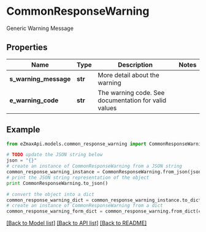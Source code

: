 # CommonResponseWarning

Generic Warning Message

## Properties
Name | Type | Description | Notes
------------ | ------------- | ------------- | -------------
**s_warning_message** | **str** | More detail about the warning | 
**e_warning_code** | **str** | The warning code. See documentation for valid values | 

## Example

```python
from eZmaxApi.models.common_response_warning import CommonResponseWarning

# TODO update the JSON string below
json = "{}"
# create an instance of CommonResponseWarning from a JSON string
common_response_warning_instance = CommonResponseWarning.from_json(json)
# print the JSON string representation of the object
print CommonResponseWarning.to_json()

# convert the object into a dict
common_response_warning_dict = common_response_warning_instance.to_dict()
# create an instance of CommonResponseWarning from a dict
common_response_warning_form_dict = common_response_warning.from_dict(common_response_warning_dict)
```
[[Back to Model list]](../README.md#documentation-for-models) [[Back to API list]](../README.md#documentation-for-api-endpoints) [[Back to README]](../README.md)


